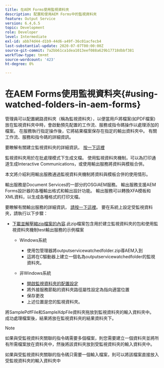 ```yaml
---
title: 在AEM Forms使用監視資料夾
description: 配置和使用AEM Forms中的監視資料夾
feature: Output Service
version: 6.4,6.5
topic: Development
role: Developer
level: Intermediate
exl-id: abb74d44-d1b9-44d6-a49f-36c01acfecb4
last-substantial-update: 2020-07-07T00:00:00Z
source-git-commit: 7a2bb61ca1dea1013eef088a629b17718dbbf381
workflow-type: tm+mt
source-wordcount: '423'
ht-degree: 0%

---
```


# 在AEM Forms使用監視資料夾{#using-watched-folders-in-aem-forms}

管理員可以配置網路資料夾（稱為監視資料夾），以便當用戶將檔案(如PDF檔案)放在監視資料夾中時，會啟動預先配置的工作流、服務或指令碼操作以處理添加的檔案。 在服務執行指定操作後，它將結果檔案保存在指定的輸出資料夾中。 有關工作流、服務和指令碼的詳細資訊。

要瞭解有關建立監視資料夾的詳細資訊， [按一下這裡](https://helpx.adobe.com/experience-manager/6-4/forms/using/Creating-Configure-watched-folder.html)

監視資料夾用於在批處理模式下生成文檔。 使用監視資料夾機制，可以為打印通道生成Interactive Communications，或使用輸出服務將資料與模板合併。

本文將介紹利用輸出服務通過監視資料夾機制將資料與模板合併的使用情形。

輸出服務是Document Services的一部分的OSGiAEM服務。 輸出服務支援AEM Forms設計器的各種輸出格式和輸出設計功能。 輸出服務可以轉換XFA模板和XML資料，以生成各種格式的打印文檔。

要瞭解有關輸出服務的詳細資訊， [請按一下這裡](https://helpx.adobe.com/aem-forms/6/output-service.html)。
要在系統上設定受監視資料夾，請執行以下步驟：
* [下載並解壓縮zip檔案的內容](assets/outputservicewatchedfolderkt.zip).此zip檔案包含用於建立監視資料夾的包和使用監視資料夾機制test輸出服務的示例檔案
   * Windows系統

      * 使用包管理器將outputservicewatchedfolder.zip導AEM入到
      * 這將在C驅動器上建立一個名為outputservicewatchedfolder的監視資料夾。
   * 非Windows系統
      * [開啟監視資料夾的配置設定](http://localhost:4502/crx/de/index.jsp#/etc/fd/watchfolder/config/outputservice)
      * 將外接服務節點的資料夾路徑屬性設定為指向適當位置
      * 保存更改
      * 上述位置是您的監視資料夾。

將SamplePdfFile和SampleXdpFile資料夾拖放到監視資料夾的輸入資料夾中。 成功處理檔案後，結果將放在監視資料夾的結果資料夾下。


>[!NOTE]
>
>如果與受監視資料夾關聯的指令碼需要多個檔案，則您需要建立一個資料夾並將所有所需檔案放在資料夾中，然後將該資料夾放到受監視資料夾的輸入資料夾中。
>
>如果與受監視資料夾關聯的指令碼只需要一個輸入檔案，則可以將該檔案直接放入受監視資料夾的輸入資料夾中

